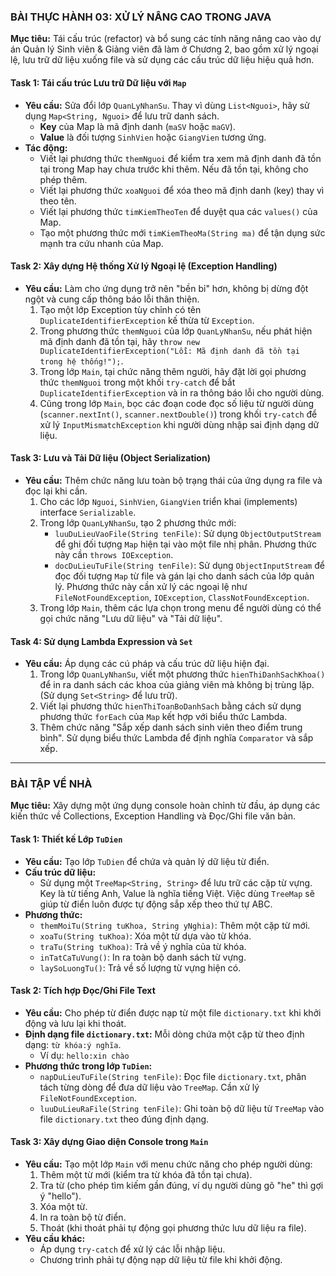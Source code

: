 ### **BÀI THỰC HÀNH 03: XỬ LÝ NÂNG CAO TRONG JAVA**

**Mục tiêu:** Tái cấu trúc (refactor) và bổ sung các tính năng nâng cao vào dự án Quản lý Sinh viên & Giảng viên đã làm ở Chương 2, bao gồm xử lý ngoại lệ, lưu trữ dữ liệu xuống file và sử dụng các cấu trúc dữ liệu hiệu quả hơn.


#### **Task 1: Tái cấu trúc Lưu trữ Dữ liệu với `Map`**

* **Yêu cầu:** Sửa đổi lớp `QuanLyNhanSu`. Thay vì dùng `List<Nguoi>`, hãy sử dụng `Map<String, Nguoi>` để lưu trữ danh sách.
    * **Key** của Map là mã định danh (`maSV` hoặc `maGV`).
    * **Value** là đối tượng `SinhVien` hoặc `GiangVien` tương ứng.
* **Tác động:**
    * Viết lại phương thức `themNguoi` để kiểm tra xem mã định danh đã tồn tại trong Map hay chưa trước khi thêm. Nếu đã tồn tại, không cho phép thêm.
    * Viết lại phương thức `xoaNguoi` để xóa theo mã định danh (key) thay vì theo tên.
    * Viết lại phương thức `timKiemTheoTen` để duyệt qua các `values()` của Map.
    * Tạo một phương thức mới `timKiemTheoMa(String ma)` để tận dụng sức mạnh tra cứu nhanh của Map.


#### **Task 2: Xây dựng Hệ thống Xử lý Ngoại lệ (Exception Handling)**

* **Yêu cầu:** Làm cho ứng dụng trở nên "bền bỉ" hơn, không bị dừng đột ngột và cung cấp thông báo lỗi thân thiện.
    1.  Tạo một lớp Exception tùy chỉnh có tên `DuplicateIdentifierException` kế thừa từ `Exception`.
    2.  Trong phương thức `themNguoi` của lớp `QuanLyNhanSu`, nếu phát hiện mã định danh đã tồn tại, hãy `throw new DuplicateIdentifierException("Lỗi: Mã định danh đã tồn tại trong hệ thống!");`.
    3.  Trong lớp `Main`, tại chức năng thêm người, hãy đặt lời gọi phương thức `themNguoi` trong một khối `try-catch` để bắt `DuplicateIdentifierException` và in ra thông báo lỗi cho người dùng.
    4.  Cũng trong lớp `Main`, bọc các đoạn code đọc số liệu từ người dùng (`scanner.nextInt()`, `scanner.nextDouble()`) trong khối `try-catch` để xử lý `InputMismatchException` khi người dùng nhập sai định dạng dữ liệu.


#### **Task 3: Lưu và Tải Dữ liệu (Object Serialization)**

* **Yêu cầu:** Thêm chức năng lưu toàn bộ trạng thái của ứng dụng ra file và đọc lại khi cần.
    1.  Cho các lớp `Nguoi`, `SinhVien`, `GiangVien` triển khai (implements) interface `Serializable`.
    2.  Trong lớp `QuanLyNhanSu`, tạo 2 phương thức mới:
        * `luuDuLieuVaoFile(String tenFile)`: Sử dụng `ObjectOutputStream` để ghi đối tượng `Map` hiện tại vào một file nhị phân. Phương thức này cần `throws IOException`.
        * `docDuLieuTuFile(String tenFile)`: Sử dụng `ObjectInputStream` để đọc đối tượng `Map` từ file và gán lại cho danh sách của lớp quản lý. Phương thức này cần xử lý các ngoại lệ như `FileNotFoundException`, `IOException`, `ClassNotFoundException`.
    3.  Trong lớp `Main`, thêm các lựa chọn trong menu để người dùng có thể gọi chức năng "Lưu dữ liệu" và "Tải dữ liệu".


#### **Task 4: Sử dụng Lambda Expression và `Set`**

* **Yêu cầu:** Áp dụng các cú pháp và cấu trúc dữ liệu hiện đại.
    1.  Trong lớp `QuanLyNhanSu`, viết một phương thức `hienThiDanhSachKhoa()` để in ra danh sách các khoa của giảng viên mà không bị trùng lặp. (Sử dụng `Set<String>` để lưu trữ).
    2.  Viết lại phương thức `hienThiToanBoDanhSach` bằng cách sử dụng phương thức `forEach` của `Map` kết hợp với biểu thức Lambda.
    3.  Thêm chức năng "Sắp xếp danh sách sinh viên theo điểm trung bình". Sử dụng biểu thức Lambda để định nghĩa `Comparator` và sắp xếp.

---

### **BÀI TẬP VỀ NHÀ**

**Mục tiêu:** Xây dựng một ứng dụng console hoàn chỉnh từ đầu, áp dụng các kiến thức về Collections, Exception Handling và Đọc/Ghi file văn bản.


#### **Task 1: Thiết kế Lớp `TuDien`**

* **Yêu cầu:** Tạo lớp `TuDien` để chứa và quản lý dữ liệu từ điển.
* **Cấu trúc dữ liệu:**
    * Sử dụng một `TreeMap<String, String>` để lưu trữ các cặp từ vựng. Key là từ tiếng Anh, Value là nghĩa tiếng Việt. Việc dùng `TreeMap` sẽ giúp từ điển luôn được tự động sắp xếp theo thứ tự ABC.
* **Phương thức:**
    * `themMoiTu(String tuKhoa, String yNghia)`: Thêm một cặp từ mới.
    * `xoaTu(String tuKhoa)`: Xóa một từ dựa vào từ khóa.
    * `traTu(String tuKhoa)`: Trả về ý nghĩa của từ khóa.
    * `inTatCaTuVung()`: In ra toàn bộ danh sách từ vựng.
    * `laySoLuongTu()`: Trả về số lượng từ vựng hiện có.

#### **Task 2: Tích hợp Đọc/Ghi File Text**

* **Yêu cầu:** Cho phép từ điển được nạp từ một file `dictionary.txt` khi khởi động và lưu lại khi thoát.
* **Định dạng file `dictionary.txt`:** Mỗi dòng chứa một cặp từ theo định dạng: `từ khóa:ý nghĩa`.
    * Ví dụ: `hello:xin chào`
* **Phương thức trong lớp `TuDien`:**
    * `napDuLieuTuFile(String tenFile)`: Đọc file `dictionary.txt`, phân tách từng dòng để đưa dữ liệu vào `TreeMap`. Cần xử lý `FileNotFoundException`.
    * `luuDuLieuRaFile(String tenFile)`: Ghi toàn bộ dữ liệu từ `TreeMap` vào file `dictionary.txt` theo đúng định dạng.


#### **Task 3: Xây dựng Giao diện Console trong `Main`**

* **Yêu cầu:** Tạo một lớp `Main` với menu chức năng cho phép người dùng:
    1.  Thêm một từ mới (kiểm tra từ khóa đã tồn tại chưa).
    2.  Tra từ (cho phép tìm kiếm gần đúng, ví dụ người dùng gõ "he" thì gợi ý "hello").
    3.  Xóa một từ.
    4.  In ra toàn bộ từ điển.
    5.  Thoát (khi thoát phải tự động gọi phương thức lưu dữ liệu ra file).
* **Yêu cầu khác:**
    * Áp dụng `try-catch` để xử lý các lỗi nhập liệu.
    * Chương trình phải tự động nạp dữ liệu từ file khi khởi động.
